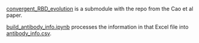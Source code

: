 [convergent_RBD_evolution](convergent_RBD_evolution) is a submodule with the repo from the Cao et al paper.

[build_antibody_info.ipynb](build_antibody_info.ipynb) processes the information in that Excel file into [antibody_info.csv](antibody_info.csv).
